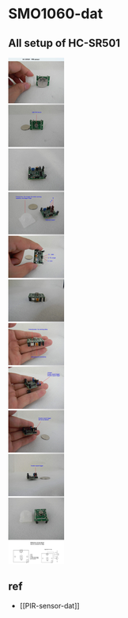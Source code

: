 
# SMO1060-dat

## All setup of HC-SR501 

![](2023-12-12-17-54-23.png)




## ref 

- [[PIR-sensor-dat]]